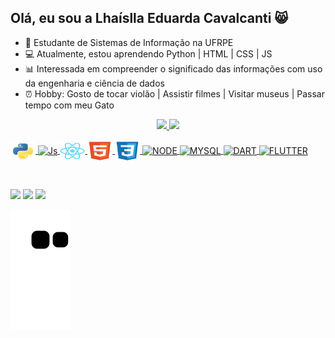 ## Olá, eu sou a Lhaíslla Eduarda Cavalcanti 😸

- 🌈 Estudante de Sistemas de Informação na UFRPE
- 💻 Atualmente, estou aprendendo Python | HTML | CSS | JS
- 📊 Interessada em compreender o significado das informações com uso da engenharia e ciência de dados
- ⏰ Hobby: Gosto de tocar violão | Assistir filmes | Visitar museus | Passar tempo com meu Gato 
<div align="center">
  <a href="https://github.com/rafaballerini">
  <img height="180em" src="https://github-readme-stats.vercel.app/api?username=lhaislla&show_icons=true&theme=darcula&include_all_commits=true&count_private=true"/>
  <img height="180em" src="https://github-readme-stats.vercel.app/api/top-langs/?username=lhaislla&layout=compact&langs_count=7&theme=darcula"/>
</div>
  
<div style="display: inline_block"><br>
  <img align="center" alt="Python" height="30" width="40" src="https://raw.githubusercontent.com/devicons/devicon/master/icons/python/python-original.svg">
  <img align="center" alt="Js" height="30" width="40" src="https://cdn.jsdelivr.net/gh/devicons/devicon/icons/javascript/javascript-original.svg">
  <img align="center" alt="React" height="30" width="40" src="https://raw.githubusercontent.com/devicons/devicon/master/icons/react/react-original.svg">
  <img align="center" alt="HTML" height="30" width="40" src="https://raw.githubusercontent.com/devicons/devicon/master/icons/html5/html5-original.svg">
  <img align="center" alt="CSS" height="30" width="40" src="https://raw.githubusercontent.com/devicons/devicon/master/icons/css3/css3-original.svg">
  <img align="center" alt="NODE" height="30" width="40" src="https://cdn.jsdelivr.net/gh/devicons/devicon/icons/nodejs/nodejs-original.svg">
  <img align="center" alt="MYSQL" height="30" width="40" src="https://cdn.jsdelivr.net/gh/devicons/devicon/icons/mysql/mysql-original.svg">
  <img align="center" alt="DART"  height="30" width="40" src="https://www.vectorlogo.zone/logos/dartlang/dartlang-icon.svg"> 
  <img align="center" alt="FLUTTER"  height="30" width="40" src="https://www.vectorlogo.zone/logos/flutterio/flutterio-icon.svg">
  
  </div><br>
  
  
  ##
 
<div> 
  <a href="https://www.linkedin.com/in/lhaíslla-cavalcanti-11ab7714b/" target="_blank"><img src="https://img.shields.io/badge/-LinkedIn-%230077B5?style=for-the-badge&logo=linkedin&logoColor=white" target="_blank"></a> 
   <a href="https://instagram.com/lhaisllacavalcanti" target="_blank"><img src="https://img.shields.io/badge/-Instagram-%23E4405F?style=for-the-badge&logo=instagram&logoColor=white" target="_blank"></a>
   <a href = "mailto:lhaislla@gmail.com"><img src="https://img.shields.io/badge/-Gmail-%23333?style=for-the-badge&logo=gmail&logoColor=white" target="_blank"></a>
 
  ![Snake animation](https://github.com/adrielleClemente/adrielleClemente/blob/output/github-contribution-grid-snake.svg)
 
</div>
  
